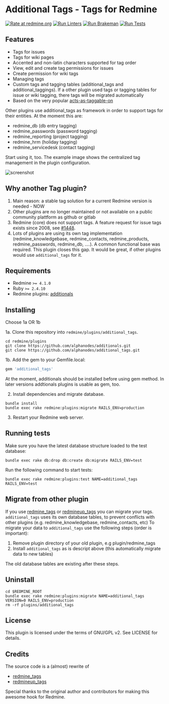 # Additional Tags - Tags for Redmine

[![Rate at redmine.org](https://img.shields.io/badge/rate%20at-redmine.org-blue.svg?style=flat)](https://www.redmine.org/plugins/additional_tags) [![Run Linters](https://github.com/AlphaNodes/additional_tags/workflows/Run%20Linters/badge.svg)](https://github.com/AlphaNodes/additional_tags/actions?query=workflow%3A%22Run+Linters%22) [![Run Brakeman](https://github.com/AlphaNodes/additional_tags/workflows/Run%20Brakeman/badge.svg)](https://github.com/AlphaNodes/additional_tags/actions?query=workflow%3A%22Run+Brakeman%22) [![Run Tests](https://github.com/AlphaNodes/additional_tags/workflows/Tests/badge.svg)](https://github.com/AlphaNodes/additional_tags/actions?query=workflow%3ATests)


## Features

-   Tags for issues
-   Tags for wiki pages
-   Accented and non-latin characters supported for tag order
-   View, edit and create tag permissions for issues
-   Create permission for wiki tags
-   Managing tags
-   Custom tags and tagging tables (additional_tags and additional_taggings). If a other plugin
  used tags or tagging tables for issue or wiki tagging, there tags will be migrated automatically
-   Based on the very popular [acts-as-taggable-on](https://github.com/mbleigh/acts-as-taggable-on)

Other plugins use additional_tags as framework in order to support tags for their entities.
At the moment this are:

-   redmine_db (db entry tagging)
-   redmine_passwords (password tagging)
-   redmine_reporting (project tagging)
-   redmine_hrm (holiday tagging)
-   redmine_servicedesk (contact tagging)

Start using it, too. The example image shows the centralized tag management in the plugin configuration.

![screenshot](https://raw.githubusercontent.com/alphanodes/additional_tags/master/assets/images/additoinal-tags-framework.png)


## Why another Tag plugin?

1.  Main reason: a stable tag solution for a current Redmine version is needed - NOW
2.  Other plugins are no longer maintained or not available on a public community plattform as github or gitlab
3.  Redmine (core) does not support tags. A feature request for issue tags exists since 2008, see [#1448](https://www.redmine.org/issues/1448).
4.  Lots of plugins are using its own tag implementation (redmine_knowledgebase, redmine_contacts, redmine_products, redmine_passwords, redmine_db, ....). A common functional base was required. This plugin closes this gap. It would be great, if other plugins would use ``additional_tags`` for it.

## Requirements

-   Redmine `>= 4.1.0`
-   Ruby `>= 2.4.10`
-   Redmine plugins: [additionals](https://www.redmine.org/plugins/additionals)

## Installing

Choose 1a OR 1b

1a. Clone this repository into `redmine/plugins/additional_tags`.

```shell
cd redmine/plugins
git clone https://github.com/alphanodes/additionals.git
git clone https://github.com/alphanodes/additional_tags.git
```

1b. Add the gem to your Gemfile.local:

```ruby
gem 'additional_tags'
```

At the moment, additionals should be installed before using gem method. In later versions
addtionals plugins is usable as gem, too.

2.  Install dependencies and migrate database.

```shell
bundle install
bundle exec rake redmine:plugins:migrate RAILS_ENV=production
```

3.  Restart your Redmine web server.


## Running tests

Make sure you have the latest database structure loaded to the test database:

```shell
bundle exec rake db:drop db:create db:migrate RAILS_ENV=test
```

Run the following command to start tests:

```shell
bundle exec rake redmine:plugins:test NAME=additional_tags RAILS_ENV=test
```

## Migrate from other plugin

If you use [redmine_tags](https://github.com/ixti/redmine_tags) or [redmineup_tags](https://www.redmine.org/plugins/redmineup_tags) you can migrate your tags.
``additional_tags`` uses its own database tables, to prevent conflicts with other plugins (e.g. redmine_knowledgebase, redmine_contacts, etc)
To migrate your data to ``additional_tags`` use the following steps (order is important):

1.  Remove plugin directory of your old plugin, e.g plugin/redmine_tags
2.  Install ``additional_tags`` as is descript above (this automatically migrate data to new tables)

The old database tables are existing after these steps.


## Uninstall

```shell
cd $REDMINE_ROOT
bundle exec rake redmine:plugins:migrate NAME=additional_tags VERSION=0 RAILS_ENV=production
rm -rf plugins/additional_tags
```


## License

This plugin is licensed under the terms of GNU/GPL v2.
See LICENSE for details.


## Credits

The source code is a (almost) rewrite of

  - [redmine_tags](https://github.com/ixti/redmine_tags)
  - [redmineup_tags](https://www.redmine.org/plugins/redmineup_tags)

Special thanks to the original author and contributors for making this awesome hook for Redmine.
